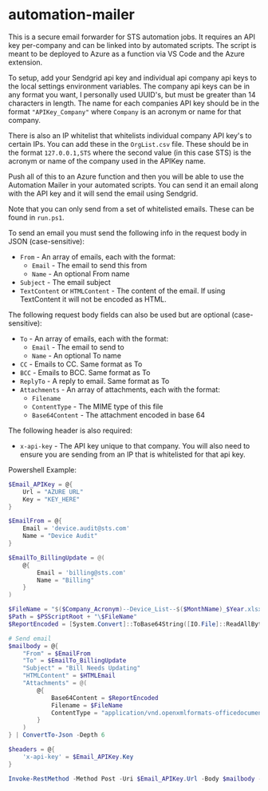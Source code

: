 # automation-mailer
This is a secure email forwarder for STS automation jobs. It requires an API key per-company and can be linked into by automated scripts. 
The script is meant to be deployed to Azure as a function via VS Code and the Azure extension. 

To setup, add your Sendgrid api key and individual api company api keys to the local settings environment variables. 
The company api keys can be in any format you want, I personally used UUID's, but must be greater than 14 characters in length. The name for each companies API key should be in the format `"APIKey_Company"` where `Company` is an acronym or name for that company.

There is also an IP whitelist that whitelists individual company API key's to certain IPs. You can add these in the `OrgList.csv` file. These should be in the format `127.0.0.1,STS` where the second value (in this case STS) is the acronym or name of the company used in the APIKey name.

Push all of this to an Azure function and then you will be able to use the Automation Mailer in your automated scripts. You can send it an email along with the API key and it will send the email using Sendgrid.

Note that you can only send from a set of whitelisted emails. These can be found in `run.ps1`. 

To send an email you must send the following info in the request body in JSON (case-sensitive):
- `From` - An array of emails, each with the format:
  - `Email` - The email to send this from
  - `Name` - An optional From name
- `Subject` - The email subject
- `TextContent` or `HTMLContent` - The content of the email. If using TextContent it will not be encoded as HTML.

The following request body fields can also be used but are optional (case-sensitive):
- `To` - An array of emails, each with the format:
  - `Email` - The email to send to
  - `Name` - An optional To name
- `CC` - Emails to CC. Same format as To
- `BCC` - Emails to BCC. Same format as To
- `ReplyTo` - A reply to email. Same format as To
- `Attachments` - An array of attachments, each with the format:
  - `Filename`
  - `ContentType` - The MIME type of this file
  - `Base64Content` - The attachment encoded in base 64

The following header is also required:
- `x-api-key` - The API key unique to that company. You will also need to ensure you are sending from an IP that is whitelisted for that api key.



Powershell Example:
```powershell
$Email_APIKey = @{
	Url = "AZURE URL"
	Key = "KEY_HERE"
}

$EmailFrom = @{
	Email = 'device.audit@sts.com'
	Name = "Device Audit"
}

$EmailTo_BillingUpdate = @(
	@{
		Email = 'billing@sts.com'
		Name = "Billing"
	}
)

$FileName = "$($Company_Acronym)--Device_List--$($MonthName)_$Year.xlsx"
$Path = $PSScriptRoot + "\$FileName"
$ReportEncoded = [System.Convert]::ToBase64String([IO.File]::ReadAllBytes($Path))

# Send email
$mailbody = @{
	"From" = $EmailFrom
	"To" = $EmailTo_BillingUpdate
	"Subject" = "Bill Needs Updating"
	"HTMLContent" = $HTMLEmail
	"Attachments" = @(
		@{
			Base64Content = $ReportEncoded
			Filename = $FileName
			ContentType = "application/vnd.openxmlformats-officedocument.spreadsheetml.sheet"
		}
	)
} | ConvertTo-Json -Depth 6

$headers = @{
	'x-api-key' = $Email_APIKey.Key
}

Invoke-RestMethod -Method Post -Uri $Email_APIKey.Url -Body $mailbody -Headers $headers -ContentType application/json
```